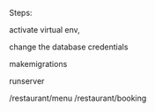 Steps:

activate virtual env,

change the database credentials

makemigrations

runserver

/restaurant/menu
/restaurant/booking